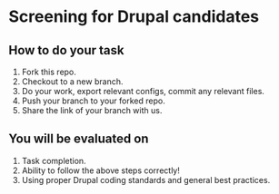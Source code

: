 # Screening for Drupal candidates

## How to do your task
1. Fork this repo.
2. Checkout to a new branch.
3. Do your work, export relevant configs, commit any relevant files.
4. Push your branch to your forked repo.
5. Share the link of your branch with us.

## You will be evaluated on
1. Task completion.
2. Ability to follow the above steps correctly!
3. Using proper Drupal coding standards and general best practices.
